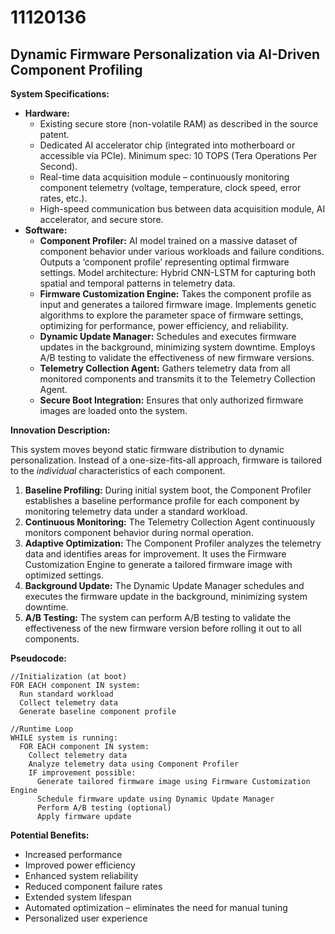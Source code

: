# 11120136

## Dynamic Firmware Personalization via AI-Driven Component Profiling

**System Specifications:**

*   **Hardware:**
    *   Existing secure store (non-volatile RAM) as described in the source patent.
    *   Dedicated AI accelerator chip (integrated into motherboard or accessible via PCIe). Minimum spec: 10 TOPS (Tera Operations Per Second).
    *   Real-time data acquisition module – continuously monitoring component telemetry (voltage, temperature, clock speed, error rates, etc.).
    *   High-speed communication bus between data acquisition module, AI accelerator, and secure store.
*   **Software:**
    *   **Component Profiler:** AI model trained on a massive dataset of component behavior under various workloads and failure conditions. Outputs a ‘component profile’ representing optimal firmware settings. Model architecture: Hybrid CNN-LSTM for capturing both spatial and temporal patterns in telemetry data.
    *   **Firmware Customization Engine:** Takes the component profile as input and generates a tailored firmware image. Implements genetic algorithms to explore the parameter space of firmware settings, optimizing for performance, power efficiency, and reliability.
    *   **Dynamic Update Manager:** Schedules and executes firmware updates in the background, minimizing system downtime. Employs A/B testing to validate the effectiveness of new firmware versions.
    *   **Telemetry Collection Agent:** Gathers telemetry data from all monitored components and transmits it to the Telemetry Collection Agent.
    *   **Secure Boot Integration:** Ensures that only authorized firmware images are loaded onto the system.

**Innovation Description:**

This system moves beyond static firmware distribution to dynamic personalization. Instead of a one-size-fits-all approach, firmware is tailored to the *individual* characteristics of each component. 

1.  **Baseline Profiling:** During initial system boot, the Component Profiler establishes a baseline performance profile for each component by monitoring telemetry data under a standard workload.
2.  **Continuous Monitoring:** The Telemetry Collection Agent continuously monitors component behavior during normal operation.
3.  **Adaptive Optimization:** The Component Profiler analyzes the telemetry data and identifies areas for improvement. It uses the Firmware Customization Engine to generate a tailored firmware image with optimized settings.
4.  **Background Update:** The Dynamic Update Manager schedules and executes the firmware update in the background, minimizing system downtime.
5.  **A/B Testing:** The system can perform A/B testing to validate the effectiveness of the new firmware version before rolling it out to all components.

**Pseudocode:**

```
//Initialization (at boot)
FOR EACH component IN system:
  Run standard workload
  Collect telemetry data
  Generate baseline component profile

//Runtime Loop
WHILE system is running:
  FOR EACH component IN system:
    Collect telemetry data
    Analyze telemetry data using Component Profiler
    IF improvement possible:
      Generate tailored firmware image using Firmware Customization Engine
      Schedule firmware update using Dynamic Update Manager
      Perform A/B testing (optional)
      Apply firmware update
```

**Potential Benefits:**

*   Increased performance
*   Improved power efficiency
*   Enhanced system reliability
*   Reduced component failure rates
*   Extended system lifespan
*   Automated optimization – eliminates the need for manual tuning
*   Personalized user experience